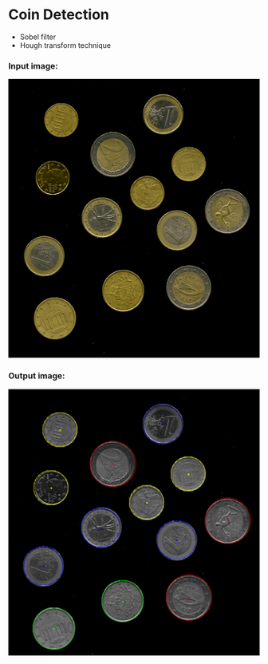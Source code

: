 # Coin Detection
- Sobel filter
- Hough transform technique 
### Input image:
![](result/input.PNG)

### Output image:

![](result/output.PNG)
